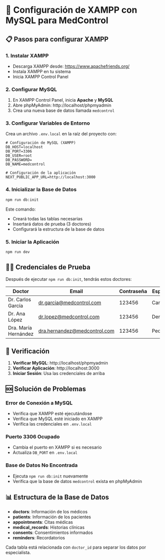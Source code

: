 # 🚀 Configuración de XAMPP con MySQL para MedControl

## 📋 Pasos para configurar XAMPP

### 1. Instalar XAMPP
- Descarga XAMPP desde: https://www.apachefriends.org/
- Instala XAMPP en tu sistema
- Inicia XAMPP Control Panel

### 2. Configurar MySQL
1. En XAMPP Control Panel, inicia **Apache** y **MySQL**
2. Abre phpMyAdmin: http://localhost/phpmyadmin
3. Crea una nueva base de datos llamada `medcontrol`

### 3. Configurar Variables de Entorno
Crea un archivo `.env.local` en la raíz del proyecto con:

```env
# Configuración de MySQL (XAMPP)
DB_HOST=localhost
DB_PORT=3306
DB_USER=root
DB_PASSWORD=
DB_NAME=medcontrol

# Configuración de la aplicación
NEXT_PUBLIC_APP_URL=http://localhost:3000
```

### 4. Inicializar la Base de Datos
```bash
npm run db:init
```

Este comando:
- Creará todas las tablas necesarias
- Insertará datos de prueba (3 doctores)
- Configurará la estructura de la base de datos

### 5. Iniciar la Aplicación
```bash
npm run dev
```

## 👨‍⚕️ Credenciales de Prueba

Después de ejecutar `npm run db:init`, tendrás estos doctores:

| Doctor | Email | Contraseña | Especialidad |
|--------|-------|------------|--------------|
| Dr. Carlos García | dr.garcia@medcontrol.com | 123456 | Cardiología |
| Dr. Ana López | dr.lopez@medcontrol.com | 123456 | Dermatología |
| Dra. María Hernández | dra.hernandez@medcontrol.com | 123456 | Pediatría |

## 🔧 Verificación

1. **Verificar MySQL**: http://localhost/phpmyadmin
2. **Verificar Aplicación**: http://localhost:3000
3. **Iniciar Sesión**: Usa las credenciales de arriba

## 🆘 Solución de Problemas

### Error de Conexión a MySQL
- Verifica que XAMPP esté ejecutándose
- Verifica que MySQL esté iniciado en XAMPP
- Verifica las credenciales en `.env.local`

### Puerto 3306 Ocupado
- Cambia el puerto en XAMPP si es necesario
- Actualiza `DB_PORT` en `.env.local`

### Base de Datos No Encontrada
- Ejecuta `npm run db:init` nuevamente
- Verifica que la base de datos `medcontrol` exista en phpMyAdmin

## 📊 Estructura de la Base de Datos

- **doctors**: Información de los médicos
- **patients**: Información de los pacientes
- **appointments**: Citas médicas
- **medical_records**: Historias clínicas
- **consents**: Consentimientos informados
- **reminders**: Recordatorios

Cada tabla está relacionada con `doctor_id` para separar los datos por especialista.



